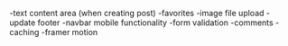 -text content area (when creating post)
-favorites
-image file upload
-update footer
-navbar mobile functionality
-form validation
-comments
-caching
-framer motion
